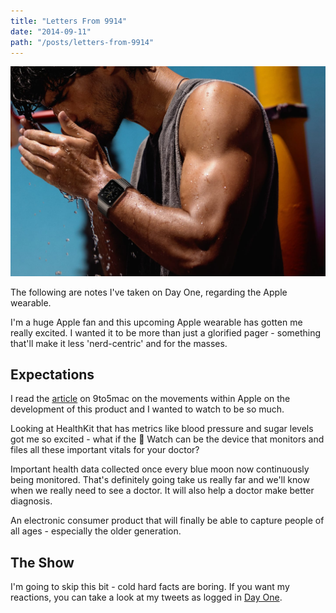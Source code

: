 ```yaml
---
title: "Letters From 9914"
date: "2014-09-11"
path: "/posts/letters-from-9914"
---
```


![Apple Watch](apple-watch-promo-1.jpeg)

The following are notes I've taken on Day One, regarding the Apple wearable.

I'm a huge Apple fan and this upcoming Apple wearable has gotten me really excited. I wanted it to be more than just a glorified pager - something that'll make it less 'nerd-centric' and for the masses.

## Expectations
I read the [article](http://9to5mac.com/2014/01/31/iwatch-ios-8-apple-sets-out-to-redefine-mobile-health-fitness-tracking/) on 9to5mac on the movements within Apple on the development of this product and I wanted to watch to be so much.

Looking at HealthKit that has metrics like blood pressure and sugar levels got me so excited - what if the  Watch can be the device that monitors and files all these important vitals for your doctor?

Important health data collected once every blue moon now continuously being monitored. That's definitely going take us really far and we'll know when we really need to see a doctor. It will also help a doctor make better diagnosis.

An electronic consumer product that will finally be able to capture people of all ages - especially the older generation.

## The Show
I'm going to skip this bit - cold hard facts are boring.
If you want my reactions, you can take a look at my tweets as logged in [Day One](https://dayone.me/MiqzuM).
